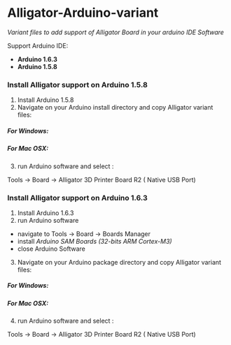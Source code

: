 # Alligator-Arduino-variant

*Variant files to add support of Alligator Board in your arduino IDE Software*

Support Arduino IDE:
- **Arduino 1.6.3**
- **Arduino 1.5.8**

### Install Alligator support on Arduino 1.5.8

1. Install Arduino 1.5.8
2. Navigate on your Arduino install directory and copy Alligator variant files:

  ##### For Windows:

  ##### For Mac OSX:

3. run Arduino software and select : 

  Tools -> Board -> Alligator 3D Printer Board R2 ( Native USB Port)



### Install Alligator support on Arduino 1.6.3

1. Install Arduino 1.6.3
2. run Arduino software
  - navigate to Tools -> Board -> Boards Manager 
  - install *Arduino SAM Boards (32-bits ARM Cortex-M3)*
  - close Arduino Software
3. Navigate on your Arduino package directory and copy Alligator variant files:

  ##### For Windows:

  ##### For Mac OSX:
  
4. run Arduino software and select : 

  Tools -> Board -> Alligator 3D Printer Board R2 ( Native USB Port)
